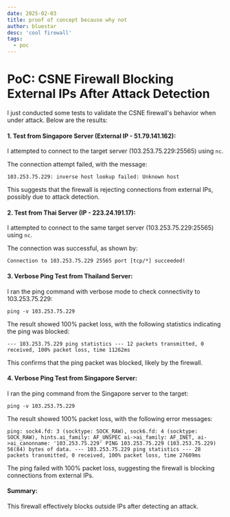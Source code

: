```yaml
---
date: 2025-02-03
title: proof of concept because why not
author: bluestar
desc: 'cool firewall'
tags:
  - poc
---
```


# PoC: CSNE Firewall Blocking External IPs After Attack Detection

I just conducted some tests to validate the CSNE firewall's behavior when under attack. Below are the results:

#### 1. Test from Singapore Server (External IP - 51.79.141.162):

I attempted to connect to the target server (103.253.75.229:25565) using `nc`.

The connection attempt failed, with the message:
```
103.253.75.229: inverse host lookup failed: Unknown host
```
This suggests that the firewall is rejecting connections from external IPs, possibly due to attack detection.

#### 2. Test from Thai Server (IP - 223.24.191.17):

I attempted to connect to the same target server (103.253.75.229:25565) using `nc`.

The connection was successful, as shown by:
```
Connection to 103.253.75.229 25565 port [tcp/*] succeeded!
```
#### 3. Verbose Ping Test from Thailand Server:

I ran the ping command with verbose mode to check connectivity to 103.253.75.229:
```
ping -v 103.253.75.229
```
The result showed 100% packet loss, with the following statistics indicating the ping was blocked:
```
--- 103.253.75.229 ping statistics --- 12 packets transmitted, 0 received, 100% packet loss, time 11262ms
```
This confirms that the ping packet was blocked, likely by the firewall.

#### 4. Verbose Ping Test from Singapore Server:

I ran the ping command from the Singapore server to the target:
```
ping -v 103.253.75.229
```
The result showed 100% packet loss, with the following error messages:

```
ping: sock4.fd: 3 (socktype: SOCK_RAW), sock6.fd: 4 (socktype: SOCK_RAW), hints.ai_family: AF_UNSPEC ai->ai_family: AF_INET, ai->ai_canonname: '103.253.75.229' PING 103.253.75.229 (103.253.75.229) 56(84) bytes of data. --- 103.253.75.229 ping statistics --- 28 packets transmitted, 0 received, 100% packet loss, time 27609ms
```

The ping failed with 100% packet loss, suggesting the firewall is blocking connections from external IPs.

#### Summary:
This firewall effectively blocks outside IPs after detecting an attack.
